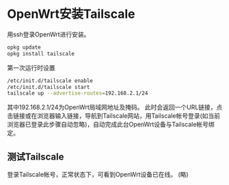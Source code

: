 # OpenWrt安装Tailscale

用ssh登录OpenWrt进行安装。

```bash
opkg update
opkg install tailscale
```

第一次运行时设置
```bash
/etc/init.d/tailscale enable
/etc/init.d/tailscale start
tailscale up --advertise-routes=192.168.2.1/24
```
其中192.168.2.1/24为OpenWrt局域网地址及掩码。
此时会返回一个URL链接，点击链接或在浏览器输入链接，导航到Tailscale网站，用Tailscale帐号登录(如当前浏览器已登录此步骤自动忽略)，自动完成此台OpenWrt设备与Tailscale帐号绑定。


## 测试Tailscale
登录Tailscale帐号，正常状态下，可看到OpenWrt设备已在线。
(略)
